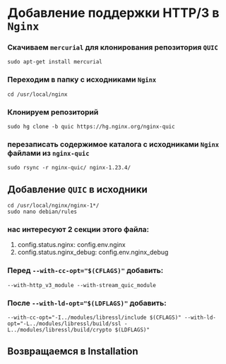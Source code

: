 # Добавление поддержки HTTP/3 в `Nginx`
### Скачиваем `mercurial` для клонирования репозитория `QUIC`
```
sudo apt-get install mercurial
```
### Переходим в папку с исходниками `Nginx`
```
cd /usr/local/nginx
```
### Клонируем репозиторий
```
sudo hg clone -b quic https://hg.nginx.org/nginx-quic
```
### перезаписать содержимое каталога с исходниками `Nginx` файлами из `nginx-quic`
```
sudo rsync -r nginx-quic/ nginx-1.23.4/
```
## Добавление `QUIC` в исходники
```
cd /usr/local/nginx/nginx-1*/
sudo nano debian/rules
```
### нас интересуют 2 секции этого файла: 
1. config.status.nginx: config.env.nginx 
2. config.status.nginx_debug: config.env.nginx_debug
### Перед `--with-cc-opt="$(CFLAGS)"` добавить:
```
--with-http_v3_module --with-stream_quic_module
```
### После `--with-ld-opt="$(LDFLAGS)"` добавить:
```
--with-cc-opt="-I../modules/libressl/include $(CFLAGS)" --with-ld-opt="-L../modules/libressl/build/ssl -L../modules/libressl/build/crypto $(LDFLAGS)"
```
## Возвращаемся в Installation
